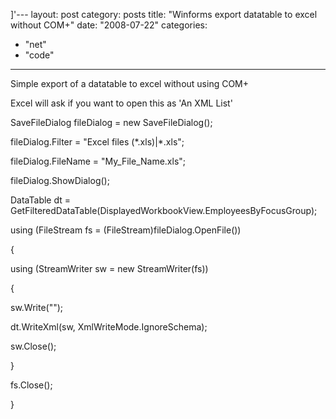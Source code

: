 ]'---
layout: post
category: posts
title: "Winforms export datatable to excel without COM+"
date: "2008-07-22"
categories: 
  - "net"
  - "code"
---

Simple export of a datatable to excel without using COM+

Excel will ask if you want to open this as 'An XML List'

SaveFileDialog fileDialog = new SaveFileDialog();

fileDialog.Filter = "Excel files (\*.xls)|\*.xls";

fileDialog.FileName = "My\_File\_Name.xls";

fileDialog.ShowDialog();

DataTable dt = GetFilteredDataTable(DisplayedWorkbookView.EmployeesByFocusGroup);

using (FileStream fs = (FileStream)fileDialog.OpenFile())

{

using (StreamWriter sw = new StreamWriter(fs))

{

sw.Write("<?xml version=\\"1.0\\" standalone=\\"yes\\"?>");

dt.WriteXml(sw, XmlWriteMode.IgnoreSchema);

sw.Close();

}

fs.Close();

}
